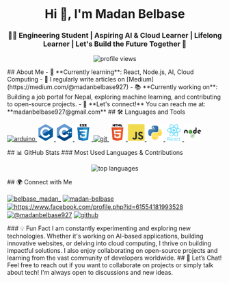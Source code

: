 <h1 align="center">Hi 👋, I'm Madan Belbase</h1>
<h3 align="center">👨‍💻 Engineering Student | Aspiring AI & Cloud Learner | Lifelong Learner | Let's Build the Future Together 🚀</h3>
<p align="center">
  <img src="https://komarev.com/ghpvc/?username=madanbelbase&label=Profile%20views&color=0e75b6&style=flat" alt="profile views" />
</p>
## About Me
- 🌱 **Currently learning**: React, Node.js, AI, Cloud Computing
- 📝 I regularly write articles on [Medium](https://medium.com/@madanbelbase927)
- 📚 **Currently working on**: Building a job portal for Nepal, exploring machine learning, and contributing to open-source projects.
- 💬 **Let's connect!** You can reach me at: **madanbelbase927@gmail.com**
## 🛠️ Languages and Tools
<p align="left"> 
  <a href="https://www.arduino.cc/" target="_blank" rel="noreferrer"> 
    <img src="https://cdn.worldvectorlogo.com/logos/arduino-1.svg" alt="arduino" width="40" height="40"/>
  </a> 
  <a href="https://www.cprogramming.com/" target="_blank" rel="noreferrer"> 
    <img src="https://raw.githubusercontent.com/devicons/devicon/master/icons/c/c-original.svg" alt="c" width="40" height="40"/>
  </a> 
  <a href="https://www.w3schools.com/cpp/" target="_blank" rel="noreferrer"> 
    <img src="https://raw.githubusercontent.com/devicons/devicon/master/icons/cplusplus/cplusplus-original.svg" alt="cplusplus" width="40" height="40"/>
  </a> 
  <a href="https://www.w3schools.com/css/" target="_blank" rel="noreferrer"> 
    <img src="https://raw.githubusercontent.com/devicons/devicon/master/icons/css3/css3-original-wordmark.svg" alt="css3" width="40" height="40"/>
  </a> 
  <a href="https://git-scm.com/" target="_blank" rel="noreferrer"> 
    <img src="https://www.vectorlogo.zone/logos/git-scm/git-scm-icon.svg" alt="git" width="40" height="40"/>
  </a> 
  <a href="https://www.w3.org/html/" target="_blank" rel="noreferrer"> 
    <img src="https://raw.githubusercontent.com/devicons/devicon/master/icons/html5/html5-original-wordmark.svg" alt="html5" width="40" height="40"/>
  </a> 
  <a href="https://developer.mozilla.org/en-US/docs/Web/JavaScript" target="_blank" rel="noreferrer"> 
    <img src="https://raw.githubusercontent.com/devicons/devicon/master/icons/javascript/javascript-original.svg" alt="javascript" width="40" height="40"/>
  </a> 
  <a href="https://www.python.org" target="_blank" rel="noreferrer"> 
    <img src="https://raw.githubusercontent.com/devicons/devicon/master/icons/python/python-original.svg" alt="python" width="40" height="40"/>
  </a> 
  <a href="https://reactjs.org/" target="_blank" rel="noreferrer"> 
    <img src="https://raw.githubusercontent.com/devicons/devicon/master/icons/react/react-original-wordmark.svg" alt="react" width="40" height="40"/>
  </a> 
  <a href="https://www.nodejs.org" target="_blank" rel="noreferrer"> 
    <img src="https://raw.githubusercontent.com/devicons/devicon/master/icons/nodejs/nodejs-original-wordmark.svg" alt="nodejs" width="40" height="40"/>
  </a>
</p>
## 📊 GitHub Stats
### Most Used Languages & Contributions
<p align="center">
  <img src="https://github-readme-stats.vercel.app/api/top-langs/?username=madanbelbase&langs_count=8&theme=radical" alt="top languages" width="350" height="350" />
</p>
## 🌍 Connect with Me
<p align="left">
  <a href="https://twitter.com/belbase_madan_" target="blank"><img align="center" src="https://raw.githubusercontent.com/rahuldkjain/github-profile-readme-generator/master/src/images/icons/Social/twitter.svg" alt="belbase_madan_" height="30" width="40" /></a>
  <a href="https://linkedin.com/in/madan-belbase" target="blank"><img align="center" src="https://raw.githubusercontent.com/rahuldkjain/github-profile-readme-generator/master/src/images/icons/Social/linked-in-alt.svg" alt="madan-belbase" height="30" width="40" /></a>
  <a href="https://fb.com/https://www.facebook.com/profile.php?id=61554181993528" target="blank"><img align="center" src="https://raw.githubusercontent.com/rahuldkjain/github-profile-readme-generator/master/src/images/icons/Social/facebook.svg" alt="https://www.facebook.com/profile.php?id=61554181993528" height="30" width="40" /></a>
  <a href="https://medium.com/@madanbelbase927" target="blank"><img align="center" src="https://raw.githubusercontent.com/rahuldkjain/github-profile-readme-generator/master/src/images/icons/Social/medium.svg" alt="@madanbelbase927" height="30" width="40" /></a>
  <a href="https://github.com/madanbelbase" target="blank"><img align="center" src="https://raw.githubusercontent.com/rahuldkjain/github-profile-readme-generator/master/src/images/icons/Social/github.svg" alt="github" height="30" width="40" /></a>
</p>
### 💡 Fun Fact
I am constantly experimenting and exploring new technologies. Whether it's working on AI-based applications, building innovative websites, or delving into cloud computing, I thrive on building impactful solutions. I also enjoy collaborating on open-source projects and learning from the vast community of developers worldwide.
## 💬 Let’s Chat!
Feel free to reach out if you want to collaborate on projects or simply talk about tech! I'm always open to discussions and new ideas.

